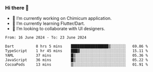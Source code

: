 ### Hi there 👋

<!--
**devcat37/devcat37** is a ✨ _special_ ✨ repository because its `README.md` (this file) appears on your GitHub profile.-->


- 🔭 I’m currently working on Chimicum application.
- 🌱 I’m currently learning Flutter/Dart.
- 👯 I’m looking to collaborate with UI designers.
<!-- - 🤔 I’m looking for help with ... -->

<!--START_SECTION:waka-->

```txt
From: 16 June 2024 - To: 23 June 2024

Dart          8 hrs 5 mins    █████████████████▒░░░░░░░   69.86 %
TypeScript    1 hr 45 mins    ███▓░░░░░░░░░░░░░░░░░░░░░   15.11 %
YAML          37 mins         █▒░░░░░░░░░░░░░░░░░░░░░░░   05.36 %
JavaScript    36 mins         █▒░░░░░░░░░░░░░░░░░░░░░░░   05.22 %
CocoaPods     13 mins         ▒░░░░░░░░░░░░░░░░░░░░░░░░   01.91 %
```

<!--END_SECTION:waka-->
